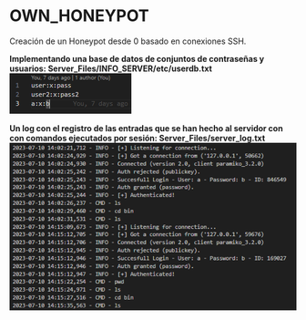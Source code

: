 # OWN_HONEYPOT
Creación de un Honeypot desde 0 basado en conexiones SSH.

**Implementando una base de datos de conjuntos de contraseñas y usuarios: Server_Files/INFO_SERVER/etc/userdb.txt**
![](image.png)

**Un log con el registro de las entradas que se han hecho al servidor con con comandos ejecutados por sesión: Server_Files/server_log.txt**
![](image-1.png)